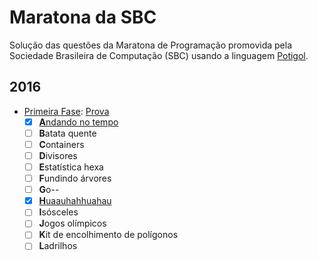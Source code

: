 # Maratona da SBC

Solução das questões da Maratona de Programação promovida pela Sociedade Brasileira de Computação (SBC)
usando a linguagem [Potigol](http://potigol.github.io).

## 2016
 - [Primeira Fase](http://maratona.ime.usp.br/vagas16.html): [Prova](http://maratona.ime.usp.br/prim-fase16/maratona.pdf)
   - [x] [**A**ndando no tempo](/2016/fase1/A.poti)
   - [ ] **B**atata quente
   - [ ] **C**ontainers
   - [ ] **D**ivisores
   - [ ] **E**statística hexa
   - [ ] **F**undindo árvores
   - [ ] **G**o--
   - [X] [**H**uaauhahhuahau](/2016/fase1/H.poti)
   - [ ] **I**sósceles
   - [ ] **J**ogos olímpicos
   - [ ] **K**it de encolhimento de polígonos
   - [ ] **L**adrilhos

